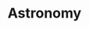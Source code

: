 ---
title: Astronomy
feature_text: |
  ## Astronomy
  The night sky holds infinite wonders
feature_image: "https://unsplash.it/1300/400?image=971"
excerpt: "A bit of information about my interest in astronomy"
---